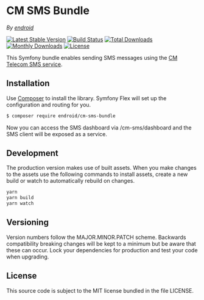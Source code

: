 # CM SMS Bundle

*By [endroid](https://endroid.nl/)*

[![Latest Stable Version](http://img.shields.io/packagist/v/endroid/cm-sms-bundle.svg)](https://packagist.org/packages/endroid/cm-sms-bundle)
[![Build Status](https://github.com/endroid/cm-sms-bundle/workflows/CI/badge.svg)](https://github.com/endroid/cm-sms-bundle/actions)
[![Total Downloads](http://img.shields.io/packagist/dt/endroid/cm-sms-bundle.svg)](https://packagist.org/packages/endroid/cm-sms-bundle)
[![Monthly Downloads](http://img.shields.io/packagist/dm/endroid/cm-sms-bundle.svg)](https://packagist.org/packages/endroid/cm-sms-bundle)
[![License](http://img.shields.io/packagist/l/endroid/cm-sms-bundle.svg)](https://packagist.org/packages/endroid/cm-sms-bundle)

This Symfony bundle enables sending SMS messages using the [CM Telecom SMS service](https://docs.cmtelecom.com/).

## Installation

Use [Composer](https://getcomposer.org/) to install the library. Symfony Flex
will set up the configuration and routing for you.

``` bash
$ composer require endroid/cm-sms-bundle
```

Now you can access the SMS dashboard via /cm-sms/dashboard and the SMS client
will be exposed as a service.

## Development

The production version makes use of built assets. When you make changes to the
assets use the following commands to install assets, create a new build or
watch to automatically rebuild on changes.

``` bash
yarn
yarn build
yarn watch
```

## Versioning

Version numbers follow the MAJOR.MINOR.PATCH scheme. Backwards compatibility
breaking changes will be kept to a minimum but be aware that these can occur.
Lock your dependencies for production and test your code when upgrading.

## License

This source code is subject to the MIT license bundled in the file LICENSE.